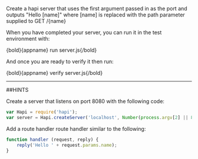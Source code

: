 Create a hapi server that uses the first argument passed in as the port and
outputs "Hello [name]" where [name] is replaced with the path parameter
supplied to GET /{name}


When you have completed your server, you can run it in the test
environment with:

  {bold}{appname} run server.js{/bold}

And once you are ready to verify it then run:

  {bold}{appname} verify server.js{/bold}

-----------------------------------------------------------------
##HINTS

Create a server that listens on port 8080 with the following code:

```js
var Hapi = require('hapi');
var server = Hapi.createServer('localhost', Number(process.argv[2] || 8080));
```

Add a route handler route handler similar to the following:

```js
function handler (request, reply) {
    reply('Hello ' + request.params.name);
}
```